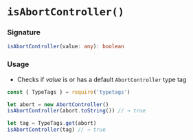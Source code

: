 # `isAbortController()`

### Signature

```ts
isAbortController(value: any): boolean
```

### Usage

- Checks if _value_ is or has a default `AbortController` type tag

```js
const { TypeTags } = require('typetags')

let abort = new AbortController()
isAbortController(abort.toString()) // → true

let tag = TypeTags.get(abort)
isAbortController(tag) // → true
```
